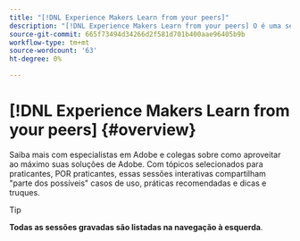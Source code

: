 ```yaml
---
title: "[!DNL Experience Makers Learn from your peers]"
description: "[!DNL Experience Makers Learn from your peers] O é uma série global de eventos de aprendizado de clientes virtuais, com foco em aprofundar o [!DNL Adobe Experience Cloud] soluções."
source-git-commit: 665f73494d34266d2f581d701b400aae96405b9b
workflow-type: tm+mt
source-wordcount: '63'
ht-degree: 0%

---
```


# [!DNL Experience Makers Learn from your peers] {#overview}

<!--- <img alt="Experience Makers Learn from your peers" src="./assets/skill-exchange.png" /> --->

Saiba mais com especialistas em Adobe e colegas sobre como aproveitar ao máximo suas soluções de Adobe. Com tópicos selecionados para praticantes, POR praticantes, essas sessões interativas compartilham &quot;parte dos possíveis&quot; casos de uso, práticas recomendadas e dicas e truques.

>[!TIP]
>
>**Todas as sessões gravadas são listadas na navegação à esquerda**.